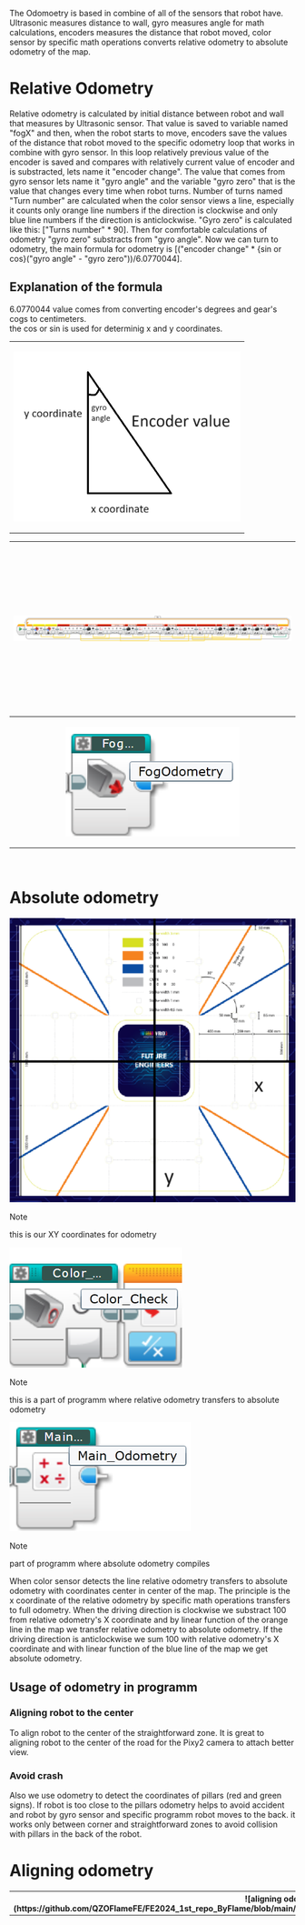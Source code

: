The Odomoetry is based in combine of all of the sensors that robot have. Ultrasonic measures distance to wall, gyro measures angle for math calculations, encoders measures the distance that robot moved, color sensor by specific math operations converts relative odometry to absolute odometry of the map.
# Relative Odometry
  Relative odometry is calculated by initial distance between robot and wall that measures by Ultrasonic sensor. That value is saved to variable named "fogX" and then, when the robot starts to move, encoders save the values of the distance that robot moved to the specific odometry loop that works in combine with gyro sensor. In this loop relatively previous value of the encoder is saved and compares with relatively current value of encoder and is substracted, lets name it "encoder change". The value that comes from gyro sensor lets name it "gyro angle" and the variable "gyro zero" that is the value that changes every time when robot turns. Number of turns named "Turn number" are calculated when the color sensor views a line, especially it counts only orange line numbers if the direction is clockwise and only blue line numbers if the direction is anticlockwise. "Gyro zero" is calculated like this: ["Turns number" * 90]. Then for comfortable calculations of odometry "gyro zero" substracts from "gyro angle". Now we can turn to odometry, the main formula for odometry is [("encoder change" * {sin or cos}("gyro angle" - "gyro zero"))/6.0770044]. 
  
## Explanation of the formula
  6.0770044 value comes from converting encoder's degrees and gear's cogs to centimeters. </br>
  the cos or sin is used for determinig x and y coordinates.
<table>
  <tr>
    <th width=400>

  ![odometry explanation](https://github.com/QZOFlameFE/FE2024_1st_repo_ByFlame/blob/main/Instructions/Power_and_Sense_Management/calculating_odometry.png) </br>
    </th>
  </tr>
</table>
<table>
  <tr>
    <th height=300>
    
  ![relative odometry programm part](https://github.com/QZOFlameFE/FE2024_1st_repo_ByFlame/blob/main/Instructions/Power_and_Sense_Management/relative_odometry.png) </br>
    </th>
  </tr>
  <tr>
    <th>
      
  ![relative odometry in programm](https://github.com/QZOFlameFE/FE2024_1st_repo_ByFlame/blob/main/Instructions/Power_and_Sense_Management/relative_odometry_programm.png) </br>
    </th>
  </tr>
</table>
</br>

# Absolute odometry

![absolute odometry principle](https://github.com/QZOFlameFE/FE2024_1st_repo_ByFlame/blob/main/Instructions/Power_and_Sense_Management/absolute_odometry_principle.png) </br>
> [!NOTE]
> this is our XY coordinates for odometry

![relative odometry to absolute odometry](https://github.com/QZOFlameFE/FE2024_1st_repo_ByFlame/blob/main/Instructions/Power_and_Sense_Management/relative_odometry_to_absolute_odometry.png) </br>
> [!NOTE]
> this is a part of programm where relative odometry transfers to absolute odometry

![absolute odometry in programm](https://github.com/QZOFlameFE/FE2024_1st_repo_ByFlame/blob/main/Instructions/Power_and_Sense_Management/absolute_odometry_in_programm.png) </br>
> [!NOTE]
> part of programm where absolute odometry compiles

When color sensor detects the line relative odometry transfers to absolute odometry with  coordinates center in center of the map. The principle is the x coordinate of the relative odometry by specific math operations transfers to full odometry. When the driving direction is clockwise we substract 100 from relative odometry's X coordinate and by linear function of the orange line in the map we transfer relative odometry to absolute odometry. If the driving direction is anticlockwise we sum 100 with relative odometry's X coordinate and with linear function of the blue line of the map we get absolute odometry.

## Usage of odometry in programm
### Aligning robot to the center
To align robot to the center of the straightforward zone. It is great to aligning robot to the center of the road for the Pixy2 camera to attach better view. 
### Avoid crash
Also we use odometry to detect the coordinates of pillars (red and green signs). If robot is too close to the pillars odometry helps to avoid accident and robot by gyro sensor and specific programm robot moves to the back. it works only between corner and straightforward zones to avoid collision with pillars in the back of the robot.
# Aligning odometry
<table>
  <tr>
    <th width=200>
![aligning odometry in the programm](https://github.com/QZOFlameFE/FE2024_1st_repo_ByFlame/blob/main/Instructions/Power_and_Sense_Management/aligning_odometry_in_programm.png)
    </th>
  </tr>
</table>
